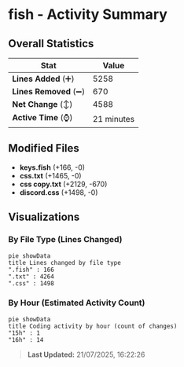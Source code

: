 # fish - Activity Summary 

## Overall Statistics

| Stat                   | Value                                                             |
| ---------------------- | ----------------------------------------------------------------- |
| **Lines Added** (➕)   | 5258                                          |
| **Lines Removed** (➖) | 670                                        |
| **Net Change** (↕)    | 4588                |
| **Active Time** (⌚)   | 21 minutes |


## Modified Files
- **keys.fish** (+166, -0)
- **css.txt** (+1465, -0)
- **css copy.txt** (+2129, -670)
- **discord.css** (+1498, -0)

## Visualizations

### By File Type (Lines Changed)

```mermaid
pie showData
title Lines changed by file type
".fish" : 166
".txt" : 4264
".css" : 1498
```

### By Hour (Estimated Activity Count)

```mermaid
pie showData
title Coding activity by hour (count of changes)
"15h" : 1
"16h" : 14
```


> **Last Updated:** 21/07/2025, 16:22:26